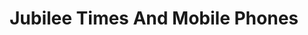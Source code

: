 ---
title: "Jubilee Times And Mobile Phones"
url: /trivandrum/jubilee-times-and-mobile-phones/
shop: watches
---